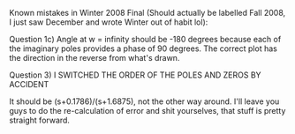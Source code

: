 Known mistakes in Winter 2008 Final (Should actually be labelled Fall 2008, I just saw December and wrote Winter out of habit lol): 

Question 1c) Angle at w = infinity should be -180 degrees because each of the imaginary poles provides a phase of 90 degrees. The correct plot has the direction in the reverse from what's drawn.

Question 3) I SWITCHED THE ORDER OF THE POLES AND ZEROS BY ACCIDENT

It should be (s+0.1786)/(s+1.6875), not the other way around. I'll leave you guys to do the re-calculation of error and shit yourselves, that stuff is pretty straight forward.
